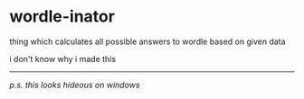 # wordle-inator
thing which calculates all possible answers to wordle based on given data

i don't know why i made this


- - -
*p.s. this looks hideous on windows*
